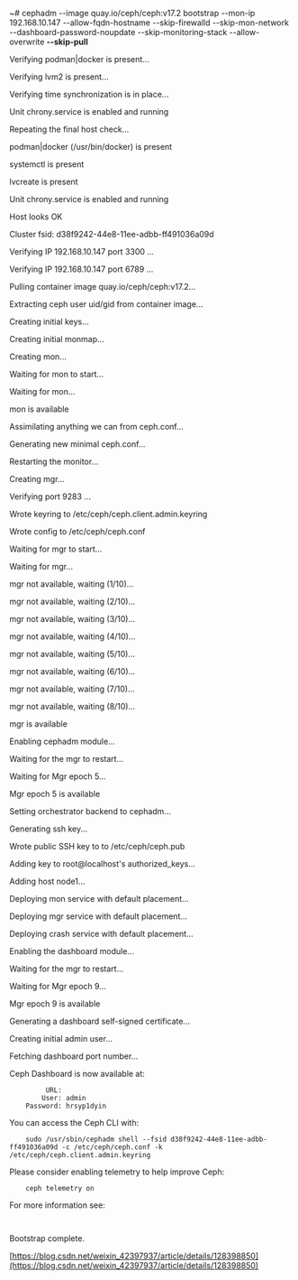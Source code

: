 ~# cephadm --image quay.io/ceph/ceph:v17.2 bootstrap --mon-ip 192.168.10.147 --allow-fqdn-hostname --skip-firewalld --skip-mon-network --dashboard-password-noupdate --skip-monitoring-stack  --allow-overwrite **--skip-pull**

Verifying podman|docker is present...

Verifying lvm2 is present...

Verifying time synchronization is in place...

Unit chrony.service is enabled and running

Repeating the final host check...

podman|docker (/usr/bin/docker) is present

systemctl is present

lvcreate is present

Unit chrony.service is enabled and running

Host looks OK

Cluster fsid: d38f9242-44e8-11ee-adbb-ff491036a09d

Verifying IP 192.168.10.147 port 3300 ...

Verifying IP 192.168.10.147 port 6789 ...

Pulling container image quay.io/ceph/ceph:v17.2...

Extracting ceph user uid/gid from container image...

Creating initial keys...

Creating initial monmap...

Creating mon...

Waiting for mon to start...

Waiting for mon...

mon is available

Assimilating anything we can from ceph.conf...

Generating new minimal ceph.conf...

Restarting the monitor...

Creating mgr...

Verifying port 9283 ...

Wrote keyring to /etc/ceph/ceph.client.admin.keyring

Wrote config to /etc/ceph/ceph.conf

Waiting for mgr to start...

Waiting for mgr...

mgr not available, waiting (1/10)...

mgr not available, waiting (2/10)...

mgr not available, waiting (3/10)...

mgr not available, waiting (4/10)...

mgr not available, waiting (5/10)...

mgr not available, waiting (6/10)...

mgr not available, waiting (7/10)...

mgr not available, waiting (8/10)...

mgr is available

Enabling cephadm module...

Waiting for the mgr to restart...

Waiting for Mgr epoch 5...

Mgr epoch 5 is available

Setting orchestrator backend to cephadm...

Generating ssh key...

Wrote public SSH key to to /etc/ceph/ceph.pub

Adding key to root@localhost's authorized_keys...

Adding host node1...

Deploying mon service with default placement...

Deploying mgr service with default placement...

Deploying crash service with default placement...

Enabling the dashboard module...

Waiting for the mgr to restart...

Waiting for Mgr epoch 9...

Mgr epoch 9 is available

Generating a dashboard self-signed certificate...

Creating initial admin user...

Fetching dashboard port number...

Ceph Dashboard is now available at:

```
         URL: 
        User: admin
    Password: hrsyp1dyin

```

You can access the Ceph CLI with:

```
    sudo /usr/sbin/cephadm shell --fsid d38f9242-44e8-11ee-adbb-ff491036a09d -c /etc/ceph/ceph.conf -k /etc/ceph/ceph.client.admin.keyring

```

Please consider enabling telemetry to help improve Ceph:

```
    ceph telemetry on

```

For more information see:

```
    

```

Bootstrap complete.

[https://blog.csdn.net/weixin_42397937/article/details/128398850](https://blog.csdn.net/weixin_42397937/article/details/128398850)